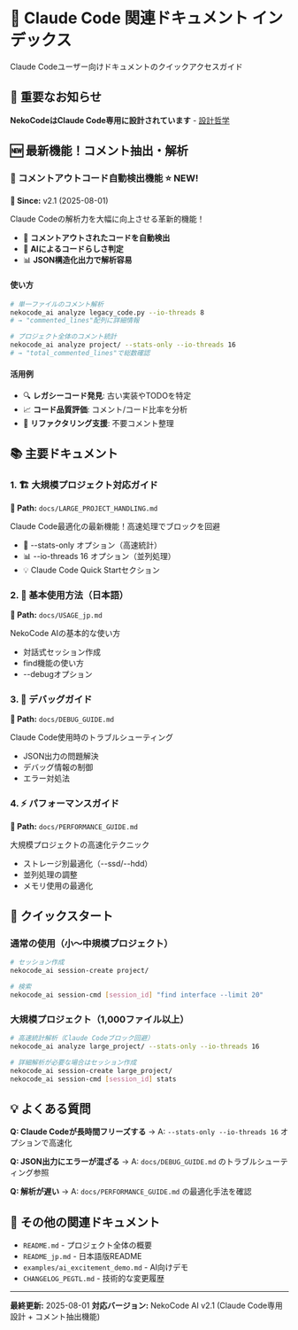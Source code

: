 # 🤖 Claude Code 関連ドキュメント インデックス

Claude Codeユーザー向けドキュメントのクイックアクセスガイド

## 📌 重要なお知らせ
**NekoCodeはClaude Code専用に設計されています** - [設計哲学](DESIGN_PHILOSOPHY.md)

## 🆕 最新機能！コメント抽出・解析

### 💬 **コメントアウトコード自動検出機能** ⭐️ NEW!
**📍 Since:** v2.1 (2025-08-01)

Claude Codeの解析力を大幅に向上させる革新的機能！
- 📝 **コメントアウトされたコードを自動検出**
- 🤖 **AIによるコードらしさ判定** 
- 📊 **JSON構造化出力で解析容易**

#### 使い方
```bash
# 単一ファイルのコメント解析
nekocode_ai analyze legacy_code.py --io-threads 8
# → "commented_lines"配列に詳細情報

# プロジェクト全体のコメント統計
nekocode_ai analyze project/ --stats-only --io-threads 16
# → "total_commented_lines"で総数確認
```

#### 活用例
- 🔍 **レガシーコード発見**: 古い実装やTODOを特定
- 📈 **コード品質評価**: コメント/コード比率を分析
- 🧹 **リファクタリング支援**: 不要コメント整理

## 📚 主要ドキュメント

### 1. 🏗️ **大規模プロジェクト対応ガイド**
**📍 Path:** `docs/LARGE_PROJECT_HANDLING.md`

Claude Code最適化の最新機能！高速処理でブロックを回避
- 🚀 --stats-only オプション（高速統計）
- 📊 --io-threads 16 オプション（並列処理）
- 💡 Claude Code Quick Startセクション

### 2. 🎯 **基本使用方法（日本語）**
**📍 Path:** `docs/USAGE_jp.md`

NekoCode AIの基本的な使い方
- 対話式セッション作成
- find機能の使い方
- --debugオプション

### 3. 🐛 **デバッグガイド**
**📍 Path:** `docs/DEBUG_GUIDE.md`

Claude Code使用時のトラブルシューティング
- JSON出力の問題解決
- デバッグ情報の制御
- エラー対処法

### 4. ⚡ **パフォーマンスガイド**
**📍 Path:** `docs/PERFORMANCE_GUIDE.md`

大規模プロジェクトの高速化テクニック
- ストレージ別最適化（--ssd/--hdd）
- 並列処理の調整
- メモリ使用の最適化

## 🚀 クイックスタート

### 通常の使用（小〜中規模プロジェクト）
```bash
# セッション作成
nekocode_ai session-create project/

# 検索
nekocode_ai session-cmd [session_id] "find interface --limit 20"
```

### 大規模プロジェクト（1,000ファイル以上）
```bash
# 高速統計解析（Claude Codeブロック回避）
nekocode_ai analyze large_project/ --stats-only --io-threads 16

# 詳細解析が必要な場合はセッション作成
nekocode_ai session-create large_project/
nekocode_ai session-cmd [session_id] stats
```

## 💡 よくある質問

**Q: Claude Codeが長時間フリーズする**
→ A: `--stats-only --io-threads 16` オプションで高速化

**Q: JSON出力にエラーが混ざる**
→ A: `docs/DEBUG_GUIDE.md` のトラブルシューティング参照

**Q: 解析が遅い**
→ A: `docs/PERFORMANCE_GUIDE.md` の最適化手法を確認

## 📌 その他の関連ドキュメント

- `README.md` - プロジェクト全体の概要
- `README_jp.md` - 日本語版README
- `examples/ai_excitement_demo.md` - AI向けデモ
- `CHANGELOG_PEGTL.md` - 技術的な変更履歴

---
**最終更新:** 2025-08-01
**対応バージョン:** NekoCode AI v2.1 (Claude Code専用設計 + コメント抽出機能)